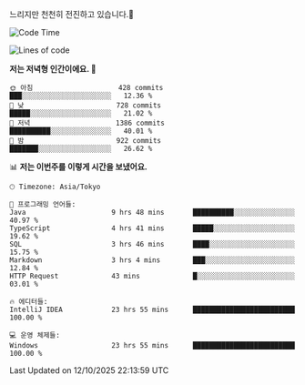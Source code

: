 느리지만 천천히 전진하고 있습니다.🐢

<!--START_SECTION:waka-->
![Code Time](http://img.shields.io/badge/Code%20Time-1%2C712%20hrs%2051%20mins-blue)

![Lines of code](https://img.shields.io/badge/%EC%A0%80%EB%8A%94%20%EC%97%AC%ED%83%9C%EA%B9%8C%EC%A7%80%20-947.3%20thousand%20%EC%A4%84%EC%9D%98%20%EC%BD%94%EB%93%9C%EB%A5%BC%20%EC%9E%91%EC%84%B1%ED%96%88%EC%96%B4%EC%9A%94.-blue)

**저는 저녁형 인간이에요. 🦉** 

```text
🌞 아침                     428 commits         ███░░░░░░░░░░░░░░░░░░░░░░   12.36 % 
🌆 낮　                     728 commits         █████░░░░░░░░░░░░░░░░░░░░   21.02 % 
🌃 저녁                     1386 commits        ██████████░░░░░░░░░░░░░░░   40.01 % 
🌙 밤　                     922 commits         ███████░░░░░░░░░░░░░░░░░░   26.62 % 
```


📊 **저는 이번주를 이렇게 시간을 보냈어요.** 

```text
🕑︎ Timezone: Asia/Tokyo

💬 프로그래밍 언어들: 
Java                     9 hrs 48 mins       ██████████░░░░░░░░░░░░░░░   40.97 % 
TypeScript               4 hrs 41 mins       █████░░░░░░░░░░░░░░░░░░░░   19.62 % 
SQL                      3 hrs 46 mins       ████░░░░░░░░░░░░░░░░░░░░░   15.75 % 
Markdown                 3 hrs 4 mins        ███░░░░░░░░░░░░░░░░░░░░░░   12.84 % 
HTTP Request             43 mins             █░░░░░░░░░░░░░░░░░░░░░░░░   03.01 % 

🔥 에디터들: 
IntelliJ IDEA            23 hrs 55 mins      █████████████████████████   100.00 % 

💻 운영 체제들: 
Windows                  23 hrs 55 mins      █████████████████████████   100.00 % 
```


 Last Updated on 12/10/2025 22:13:59 UTC
<!--END_SECTION:waka-->
